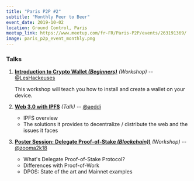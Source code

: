 ```yaml
---
title: "Paris P2P #2"
subtitle: "Monthly Peer to Beer"
event_date: 2019-10-02
location: Ground Control, Paris
meetup_link: https://www.meetup.com/fr-FR/Paris-P2P/events/263191369/
image: paris_p2p_event_monthly.png
---
```


### <i class="far fa-presentation"></i> Talks

1. **[Introduction to Crypto Wallet _(Beginners)_](https://github.com/francep2p/community/issues/24)** _(Workshop)_ -- [@LesHackeuses](https://leshackeuses.fr/)

    This workshop will teach you how to install and create a wallet on your device.

2. **[Web 3.0 with IPFS](https://github.com/francep2p/community/issues/21)** _(Talk)_ -- [@aeddi](https://github.com/aeddi)

    * IPFS overview
    * The solutions it provides to decentralize / distribute the web and the issues it faces

3. **[Poster Session: Delegate Proof-of-Stake _(Blockchain)_)](https://github.com/francep2p/community/issues/31)** _(Workshop)_ -- [@zooma2k18](https://github.com/zooma2k18)

    * What's Delegate Proof-of-Stake Protocol?
    * Differences with Proof-of-Work
    * DPOS: State of the art and Mainnet examples
